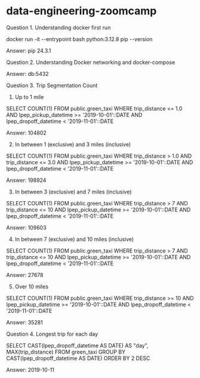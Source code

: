 # data-engineering-zoomcamp

Question 1. Understanding docker first run

docker run -it --entrypoint bash python:3.12.8
pip --version

Answer: pip 24.3.1

Question 2. Understanding Docker networking and docker-compose

Answer: db:5432

Question 3. Trip Segmentation Count

1. Up to 1 mile

SELECT COUNT(1) FROM public.green_taxi
WHERE trip_distance <= 1.0
AND lpep_pickup_datetime >= '2019-10-01'::DATE
AND lpep_dropoff_datetime < '2019-11-01'::DATE

Answer: 104802

2. In between 1 (exclusive) and 3 miles (inclusive)

SELECT COUNT(1) FROM public.green_taxi
WHERE trip_distance > 1.0 AND 
trip_distance <= 3.0
AND lpep_pickup_datetime >= '2019-10-01'::DATE
AND lpep_dropoff_datetime < '2019-11-01'::DATE

Answer: 198924

3. In between 3 (exclusive) and 7 miles (inclusive)

SELECT COUNT(1) FROM public.green_taxi
WHERE trip_distance > 7 AND 
trip_distance <= 10
AND lpep_pickup_datetime >= '2019-10-01'::DATE
AND lpep_dropoff_datetime < '2019-11-01'::DATE

Answer: 109603

4. In between 7 (exclusive) and 10 miles (inclusive)
   
SELECT COUNT(1) FROM public.green_taxi
WHERE trip_distance > 7 AND 
trip_distance <= 10
AND lpep_pickup_datetime >= '2019-10-01'::DATE
AND lpep_dropoff_datetime < '2019-11-01'::DATE

Answer: 27678

5. Over 10 miles

SELECT COUNT(1) FROM public.green_taxi
WHERE trip_distance >= 10
AND lpep_pickup_datetime >= '2019-10-01'::DATE
AND lpep_dropoff_datetime < '2019-11-01'::DATE

Answer: 35281

Question 4. Longest trip for each day

SELECT CAST(lpep_dropoff_datetime AS DATE) AS "day", MAX(trip_distance)
FROM green_taxi
GROUP BY CAST(lpep_dropoff_datetime AS DATE)
ORDER BY 2 DESC

Answer: 2019-10-11
